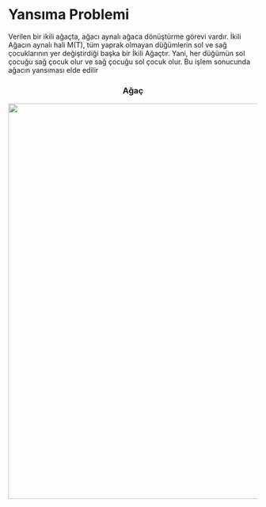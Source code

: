 # Yansıma Problemi
Verilen bir ikili ağaçta, ağacı aynalı ağaca dönüştürme görevi vardır. İkili Ağacın aynalı hali M(T), tüm yaprak olmayan düğümlerin sol ve sağ çocuklarının yer değiştirdiği başka bir İkili Ağaçtır. Yani, her düğümün sol çocuğu sağ çocuk olur ve sağ çocuğu sol çocuk olur. Bu işlem sonucunda ağacın yansıması elde edilir

<div align="center">
    <h3>Ağaç</h3>
    <img src="https://github.com/yasir723/node-ekle/assets/111686779/a51a1c0c-1387-45ab-b199-46afd255d871" width="800">
</div>
